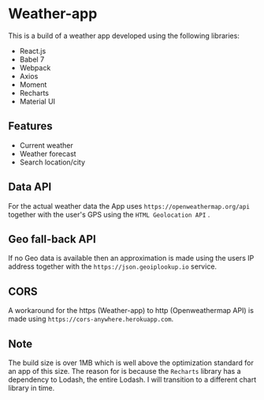 # Weather-app

This is a build of a weather app developed using the following libraries:

- React.js
- Babel 7
- Webpack
- Axios
- Moment
- Recharts
- Material UI

## Features
- Current weather 
- Weather forecast
- Search location/city

## Data API
For the actual weather data the App uses `https://openweathermap.org/api` together with the user's GPS using the `HTML Geolocation API` .

## Geo fall-back API
If no Geo data is available then an approximation is made using the users IP address together with the `https://json.geoiplookup.io` service.

## CORS
A workaround for the https (Weather-app) to http (Openweathermap API) is made using `https://cors-anywhere.herokuapp.com`.

## Note
The build size is over 1MB which is well above the optimization standard for an app of this size. The reason for is because the `Recharts` library has a dependency to Lodash, the entire Lodash.
I will transition to a different chart library in time. 
